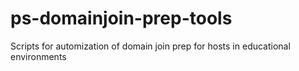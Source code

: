 # ps-domainjoin-prep-tools
Scripts for automization of domain join prep for hosts in educational environments
